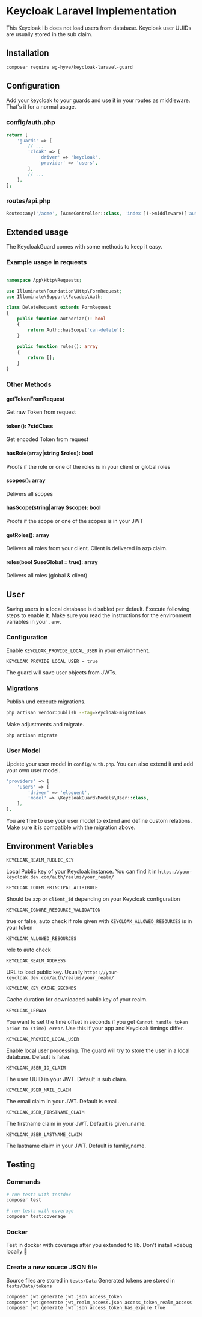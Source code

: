 # Keycloak Laravel Implementation
This Keycloak lib does not load users from database.
Keycloak user UUIDs are usually stored in the sub claim.

## Installation
```bash
composer require wg-hyve/keycloak-laravel-guard
```

## Configuration
Add your keycloak to your guards and use it in your routes as middleware. That's it for a normal usage.
### config/auth.php
```php
return [
    'guards' => [
        // ...
        'cloak' => [
            'driver' => 'keycloak',
            'provider' => 'users',
        ],
        // ...
    ],
];
```

### routes/api.php
```php
Route::any('/acme', [AcmeController::class, 'index'])->middleware(['auth:cloak']);
```

## Extended usage
The KeycloakGuard comes with some methods to keep it easy.

### Example usage in requests
```php

namespace App\Http\Requests;

use Illuminate\Foundation\Http\FormRequest;
use Illuminate\Support\Facades\Auth;

class DeleteRequest extends FormRequest
{
    public function authorize(): bool
    {
        return Auth::hasScope('can-delete');
    }

    public function rules(): array
    {
        return [];
    }
}
```

### Other Methods

#### getTokenFromRequest
Get raw Token from request
#### token(): ?stdClass
Get encoded Token from request
#### hasRole(array|string $roles): bool
Proofs if the role or one of the roles is in your client or global roles
#### scopes(): array
Delivers all scopes
#### hasScope(string|array $scope): bool
Proofs if the scope or one of the scopes is in your JWT
#### getRoles(): array
Delivers all roles from your client. Client is delivered in azp claim.
#### roles(bool $useGlobal = true): array
Delivers all roles (global & client)

## User
Saving users in a local database is disabled per default. Execute following steps to enable it.
Make sure you read the instructions for the environment variables in your `.env`.

### Configuration
Enable `KEYCLOAK_PROVIDE_LOCAL_USER` in your environment.
```
KEYCLOAK_PROVIDE_LOCAL_USER = true
```
The guard will save user objects from JWTs.

### Migrations
Publish und execute migrations.
```bash
php artisan vendor:publish --tag=keycloak-migrations
```
Make adjustments and migrate.
```bash
php artisan migrate
```

### User Model
Update your user model in `config/auth.php`. You can also extend it and add your own user model.
```php
'providers' => [
    'users' => [
        'driver' => 'eloquent',
        'model' => \KeycloakGuard\Models\User::class,
    ],
],
```
You are free to use your user model to extend and define custom relations. Make sure it is compatible with the migration above.

## Environment Variables
```
KEYCLOAK_REALM_PUBLIC_KEY
```
Local Public key of your Keycloak instance. You can find it in `https://your-keycloak.dev.com/auth/realms/your_realm/`

```
KEYCLOAK_TOKEN_PRINCIPAL_ATTRIBUTE
```
Should be `azp` or `client_id` depending on your Keycloak configuration

```
KEYCLOAK_IGNORE_RESOURCE_VALIDATION
```
true or false, auto check if role given with ```KEYCLOAK_ALLOWED_RESOURCES``` is in your token

```
KEYCLOAK_ALLOWED_RESOURCES
```
role to auto check

```
KEYCLOAK_REALM_ADDRESS
```
URL to load public key. Usually `https://your-keycloak.dev.com/auth/realms/your_realm/`

```
KEYCLOAK_KEY_CACHE_SECONDS
```

Cache duration for downloaded public key of your realm.

```
KEYCLOAK_LEEWAY
```
You want to set the time offset in seconds if you get `Cannot handle token prior to (time) error`. Use this if your app and Keycloak timings differ. 

```
KEYCLOAK_PROVIDE_LOCAL_USER
```

Enable local user processing. The guard will try to store the user in a local database. Default is false.

```
KEYCLOAK_USER_ID_CLAIM
```

The user UUID in your JWT. Default is sub claim.

```
KEYCLOAK_USER_MAIL_CLAIM
```

The email claim in your JWT. Default is email.

```
KEYCLOAK_USER_FIRSTNAME_CLAIM
```

The firstname claim in your JWT. Default is given_name.

```
KEYCLOAK_USER_LASTNAME_CLAIM
```

The lastname claim in your JWT. Default is family_name.


## Testing

### Commands
```bash
# run tests with testdox
composer test

# run tests with coverage
composer test:coverage
```

### Docker
Test in docker with coverage after you extended to lib. Don't install xdebug locally 🐌

### Create a new source JSON file
Source files are stored in `tests/Data`
Generated tokens are stored in `tests/Data/tokens`

```bash
composer jwt:generate jwt.json access_token
composer jwt:generate jwt_realm_access.json access_token_realm_access
composer jwt:generate jwt.json access_token_has_expire true
```